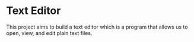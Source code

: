 # Text Editor 

This project aims to build a text editor which is a program that allows us to open, view, and edit plain text files. 
